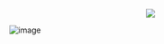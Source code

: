 <p align="center">
  <a href="https://gitpod.io/#https://github.com/Nerd0000/Be-the-hero">
    <img src="https://img.shields.io/badge/Gitpod-ready--to--code-blue?logo=gitpod"></img>
  </a>
</p>

![image](https://github.com/nerd0000/Be-the-hero/blob/master/readme.png)
